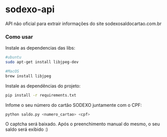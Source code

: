 sodexo-api
==========

API não oficial para extrair informações do site sodexosaldocartao.com.br

### Como usar

Instale as dependencias das libs:
```sh
#ubuntu
sudo apt-get install libjpeg-dev

#MacOS
brew install libjpeg
```
 
Instale as dependências do projeto:
```sh
pip install -r requirements.txt
```

Infome o seu número do cartão SODEXO juntamente com o CPF:
```sh
python saldo.py <numero_cartao> <cpf>
```

O captcha será baixado. Após o preenchimento manual do mesmo, o seu saldo será exibido :)